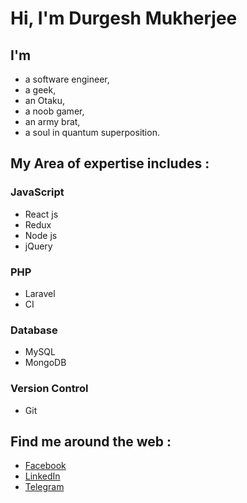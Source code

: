 # Hi, I'm Durgesh Mukherjee

## I'm

- a software engineer,
- a geek,
- an Otaku,
- a noob gamer,
- an army brat,
- a soul in quantum superposition.

## My Area of expertise includes :

### JavaScript

- React js
- Redux
- Node js
- jQuery

### PHP

- Laravel
- CI

### Database

- MySQL
- MongoDB

### Version Control

- Git

## Find me around the web :

- <a href="https://www.facebook.com/geek.mukh">Facebook</a>
- <a href="https://www.linkedin.com/in/durgesh-mukherjee-075971a6/"> LinkedIn</a>
- <a href="https://t.me/geekmukh"> Telegram </a>
